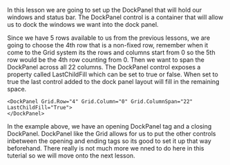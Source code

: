 
In this lesson we are going to set up the DockPanel that will hold our windows and status bar. The DockPanel control is a container that will allow us to dock the windows we want into the dock panel.

Since we have 5 rows available to us from the previous lessons, we are going to choose the 4th row that is a non-fixed row, remember when it come to the Grid system its the rows and columns start from 0 so the 5th row would be the 4th row counting from 0. Then we want to span the DockPanel across all 22 columns. The DockPanel control exposes a property called LastChildFill which can be set to true or false. When set to true the last control added to the dock panel layout will fill in the remaining space.

```
<DockPanel Grid.Row="4" Grid.Column="0" Grid.ColumnSpan="22" LastChildFill="True">
</DockPanel>
```

In the example above, we have an opening DockPanel tag and a closing DockPanel. DockPanel like the Grid allows for us to put the other controls inbetween the opening and ending tags so its good to set it up that way beforehand. There really is not much more we nned to do here in this tuterial so we will move onto the next lesson.



